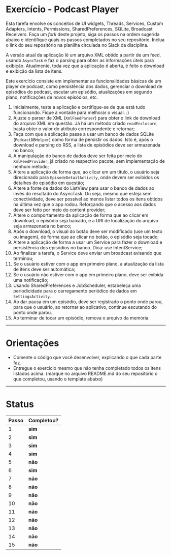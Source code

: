 ﻿# Exercício - Podcast Player

Esta tarefa envolve os conceitos de UI widgets, Threads, Services, Custom Adapters, 
Intents, Permissions, SharedPreferences, SQLite, Broadcast Receivers. 
Faça um *fork* deste projeto, siga os passos na ordem sugerida abaixo e identifique quais 
os passos completados no seu repositório. Inclua o link do seu repositório na planilha
circulada no Slack da disciplina. 

A versão atual da aplicação lê um arquivo XML obtido a partir de um feed, usando `AsyncTask`
e faz o parsing para obter as informações úteis para exibição. Atualmente, toda vez que a 
aplicação é aberta, é feito o download e exibição da lista de itens. 

Este exercício consiste em implementar as funcionalidades básicas de um player de podcast,
como persistência dos dados, gerenciar o download de episódios do podcast, escutar um 
episódio, atualizações em segundo plano, notificações de novos episódios, etc. 

01. Inicialmente, teste a aplicação e certifique-se de que está tudo funcionando. Fique à vontade para melhorar o visual. :)
02. Ajuste o parser de XML (`XmlFeedParser`) para obter o link de download do arquivo XML em questão. Já há um método criado `readEnclosure`, basta obter o valor do atributo correspondente e retornar;
03. Faça com que a aplicação passe a usar um banco de dados SQLite (`PodcastDBHelper`) como forma de persistir os dados. Isto é, após o download e parsing do RSS, a lista de episódios deve ser armazenada no banco;
04. A manipulação do banco de dados deve ser feita por meio do `XmlFeedProvider`, já criado no respectivo pacote, sem implementação de nenhum método;
05. Altere a aplicação de forma que, ao clicar em um título, o usuário seja direcionado para `EpisodeDetailActivity`, onde devem ser exibidos os detalhes do episódio em questão;
06. Altere a fonte de dados do ListView para usar o banco de dados ao invés do resultado do AsyncTask. Ou seja, mesmo que esteja sem conectividade, deve ser possível ao menos listar todos os itens obtidos na última vez que o app rodou. Reforçando que o acesso aos dados deve ser feito por meio do content provider;
07. Altere o comportamento da aplicação de forma que ao clicar em download, o episódio seja baixado, e a URI de localização do arquivo seja armazenada no banco; 
08. Após o download, o visual do botão deve ser modificado (use um texto ou imagem), de forma que ao clicar no botão, o episódio seja tocado;
09. Altere a aplicação de forma a usar um Service para fazer o download e persistência dos episódios no banco. Dica: use IntentService;
10. Ao finalizar a tarefa, o Service deve enviar um broadcast avisando que terminou; 
11. Se o usuário estiver com o app em primeiro plano, a atualização da lista de itens deve ser automática;
12. Se o usuário não estiver com o app em primeiro plano, deve ser exibida uma notificação; 
13. Usando SharedPreferences e JobScheduler, estabeleça uma periodicidade para o carregamento periódico de dados em `SettingsActivity`.
14. Ao dar pausa em um episódio, deve ser registrado o ponto onde parou, para que o usuário, ao retornar ao aplicativo, continue escutando do ponto onde parou. 
15. Ao terminar de tocar um episódio, remova o arquivo da memória.

---

# Orientações

  - Comente o código que você desenvolver, explicando o que cada parte faz.
  - Entregue o exercício mesmo que não tenha completado todos os itens listados acima. (marque no arquivo README.md do seu repositório o que completou, usando o template abaixo)

----

# Status

| Passo | Completou? |
| ------ | ------ |
| 1 | **sim** |
| 2 | **sim** |
| 3 | **sim** |
| 4 | **sim** |
| 5 | **não** |
| 6 | **sim** |
| 7 | **não** |
| 8 | **não** |
| 9 | **não** |
| 10 | **não** |
| 11 | **não** |
| 12 | **não** |
| 13 | **não** |
| 14 | **não** |
| 15 | **não** |
